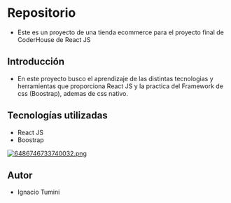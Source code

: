 # Repositorio

- Este es un proyecto de una tienda ecommerce para el proyecto final de CoderHouse de React JS

## Introducción

- En este proyecto busco el aprendizaje de las distintas tecnologias y herramientas que proporciona React JS y la practica del Framework de css (Boostrap), ademas de css nativo.

## Tecnologías utilizadas

- React JS
- Boostrap

[![6486746733740032.png](https://i.postimg.cc/DfDn75g4/6486746733740032.png)](https://postimg.cc/vDWpzrCG)

## Autor

- Ignacio Tumini

